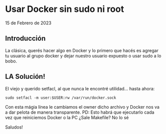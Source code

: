 # Usar Docker sin sudo ni root
15 de Febrero de 2023

## Introducción
La clásica, querés hacer algo en Docker y lo primero que hacés es agregar tu usuario al grupo docker y dejar nuestro usuario expuesto o usar sudo a lo bobo.

## LA Solución!
El viejo y querido setfacl, al que nunca le encontré utilidad... hasta ahora:

```
sudo setfacl -m user:$USER:rw /var/run/docker.sock
```

Con esta mágia línea le cambiamos el owner dicho archivo y Docker nos va a dar pelota de manera transparente.
PD: Esto habrá que ejecutarlo cada vez que reiniciemos Docker o la PC ¿Sale Makefile? No lo sé

Saludos!